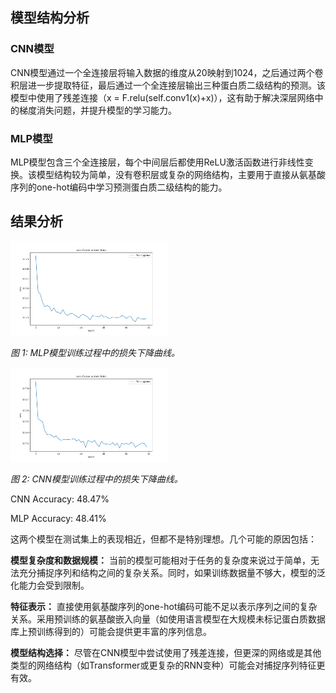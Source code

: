 ## 模型结构分析
### CNN模型
CNN模型通过一个全连接层将输入数据的维度从20映射到1024，之后通过两个卷积层进一步提取特征，最后通过一个全连接层输出三种蛋白质二级结构的预测。该模型中使用了残差连接（x = F.relu(self.conv1(x)+x)），这有助于解决深层网络中的梯度消失问题，并提升模型的学习能力。

### MLP模型
MLP模型包含三个全连接层，每个中间层后都使用ReLU激活函数进行非线性变换。该模型结构较为简单，没有卷积层或复杂的网络结构，主要用于直接从氨基酸序列的one-hot编码中学习预测蛋白质二级结构的能力。

## 结果分析

<img src="./mlp.png" alt="MLP Loss Curve" width="50%">
<p><em>图 1: MLP模型训练过程中的损失下降曲线。</em></p>

<img src="./cnn.png" alt="CNN Loss Curve" width="50%">
<p><em>图 2: CNN模型训练过程中的损失下降曲线。</em></p>

CNN Accuracy: 48.47%

MLP Accuracy: 48.41%

这两个模型在测试集上的表现相近，但都不是特别理想。几个可能的原因包括：

**模型复杂度和数据规模：** 当前的模型可能相对于任务的复杂度来说过于简单，无法充分捕捉序列和结构之间的复杂关系。同时，如果训练数据量不够大，模型的泛化能力会受到限制。

**特征表示：** 直接使用氨基酸序列的one-hot编码可能不足以表示序列之间的复杂关系。采用预训练的氨基酸嵌入向量（如使用语言模型在大规模未标记蛋白质数据库上预训练得到的）可能会提供更丰富的序列信息。

**模型结构选择：** 尽管在CNN模型中尝试使用了残差连接，但更深的网络或是其他类型的网络结构（如Transformer或更复杂的RNN变种）可能会对捕捉序列特征更有效。